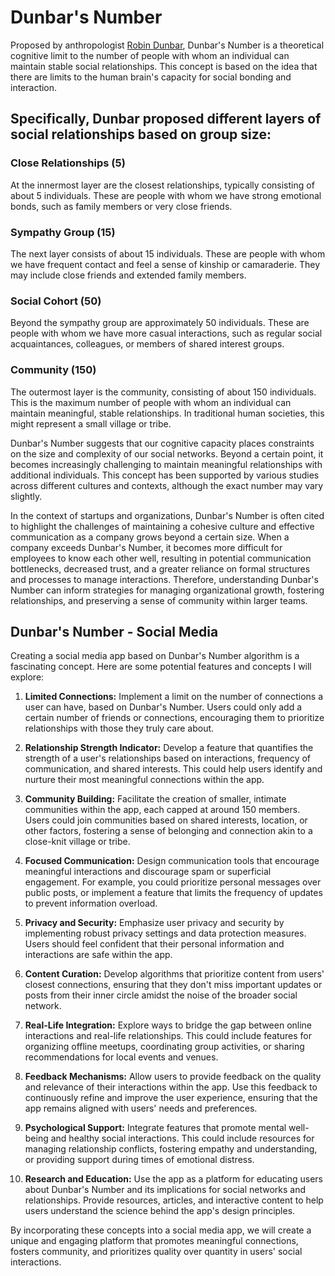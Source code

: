 # Dunbar's Number

Proposed by anthropologist [Robin Dunbar](https://en.wikipedia.org/wiki/Robin_Dunbar), Dunbar's Number is a theoretical cognitive limit to the number of people with whom an individual can maintain stable social relationships. This concept is based on the idea that there are limits to the human brain's capacity for social bonding and interaction.

## Specifically, Dunbar proposed different layers of social relationships based on group size:

### Close Relationships (5)

At the innermost layer are the closest relationships, typically consisting of about 5 individuals. These are people with whom we have strong emotional bonds, such as family members or very close friends.

### Sympathy Group (15)

The next layer consists of about 15 individuals. These are people with whom we have frequent contact and feel a sense of kinship or camaraderie. They may include close friends and extended family members.

### Social Cohort (50)

Beyond the sympathy group are approximately 50 individuals. These are people with whom we have more casual interactions, such as regular social acquaintances, colleagues, or members of shared interest groups.

### Community (150)

The outermost layer is the community, consisting of about 150 individuals. This is the maximum number of people with whom an individual can maintain meaningful, stable relationships. In traditional human societies, this might represent a small village or tribe.

Dunbar's Number suggests that our cognitive capacity places constraints on the size and complexity of our social networks. Beyond a certain point, it becomes increasingly challenging to maintain meaningful relationships with additional individuals. This concept has been supported by various studies across different cultures and contexts, although the exact number may vary slightly.

In the context of startups and organizations, Dunbar's Number is often cited to highlight the challenges of maintaining a cohesive culture and effective communication as a company grows beyond a certain size. When a company exceeds Dunbar's Number, it becomes more difficult for employees to know each other well, resulting in potential communication bottlenecks, decreased trust, and a greater reliance on formal structures and processes to manage interactions. Therefore, understanding Dunbar's Number can inform strategies for managing organizational growth, fostering relationships, and preserving a sense of community within larger teams.

## Dunbar's Number - Social Media

Creating a social media app based on Dunbar's Number algorithm is a fascinating concept. Here are some potential features and concepts I will explore:

1. **Limited Connections:** Implement a limit on the number of connections a user can have, based on Dunbar's Number. Users could only add a certain number of friends or connections, encouraging them to prioritize relationships with those they truly care about.

2. **Relationship Strength Indicator:** Develop a feature that quantifies the strength of a user's relationships based on interactions, frequency of communication, and shared interests. This could help users identify and nurture their most meaningful connections within the app.

3. **Community Building:** Facilitate the creation of smaller, intimate communities within the app, each capped at around 150 members. Users could join communities based on shared interests, location, or other factors, fostering a sense of belonging and connection akin to a close-knit village or tribe.

4. **Focused Communication:** Design communication tools that encourage meaningful interactions and discourage spam or superficial engagement. For example, you could prioritize personal messages over public posts, or implement a feature that limits the frequency of updates to prevent information overload.

5. **Privacy and Security:** Emphasize user privacy and security by implementing robust privacy settings and data protection measures. Users should feel confident that their personal information and interactions are safe within the app.

6. **Content Curation:** Develop algorithms that prioritize content from users' closest connections, ensuring that they don't miss important updates or posts from their inner circle amidst the noise of the broader social network.

7. **Real-Life Integration:** Explore ways to bridge the gap between online interactions and real-life relationships. This could include features for organizing offline meetups, coordinating group activities, or sharing recommendations for local events and venues.

8. **Feedback Mechanisms:** Allow users to provide feedback on the quality and relevance of their interactions within the app. Use this feedback to continuously refine and improve the user experience, ensuring that the app remains aligned with users' needs and preferences.

9. **Psychological Support:** Integrate features that promote mental well-being and healthy social interactions. This could include resources for managing relationship conflicts, fostering empathy and understanding, or providing support during times of emotional distress.

10. **Research and Education:** Use the app as a platform for educating users about Dunbar's Number and its implications for social networks and relationships. Provide resources, articles, and interactive content to help users understand the science behind the app's design principles.

By incorporating these concepts into a social media app, we will create a unique and engaging platform that promotes meaningful connections, fosters community, and prioritizes quality over quantity in users' social interactions.
